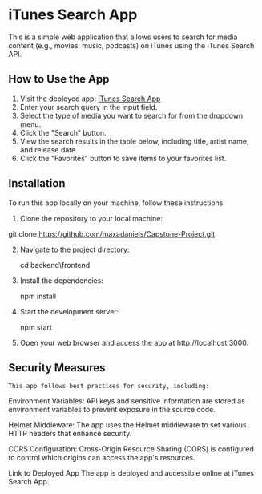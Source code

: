 # iTunes Search App

This is a simple web application that allows users to search for media content (e.g., movies, music, podcasts) on iTunes using the iTunes Search API.

## How to Use the App

1. Visit the deployed app: [iTunes Search App](#link-to-deployed-app)
2. Enter your search query in the input field.
3. Select the type of media you want to search for from the dropdown menu.
4. Click the "Search" button.
5. View the search results in the table below, including title, artist name, and release date.
6. Click the "Favorites" button to save items to your favorites list.

## Installation

To run this app locally on your machine, follow these instructions:

1. Clone the repository to your local machine:

git clone https://github.com/maxadaniels/Capstone-Project.git

2. Navigate to the project directory:

    cd backend\frontend

3. Install the dependencies:

    npm install

4. Start the development server:

    npm start

5. Open your web browser and access the app at http://localhost:3000.

## Security Measures

    This app follows best practices for security, including:

Environment Variables: API keys and sensitive information are stored as environment variables to prevent exposure in the source code.

Helmet Middleware: The app uses the Helmet middleware to set various HTTP headers that enhance security.

CORS Configuration: Cross-Origin Resource Sharing (CORS) is configured to control which origins can access the app's resources.

Link to Deployed App
The app is deployed and accessible online at iTunes Search App.
